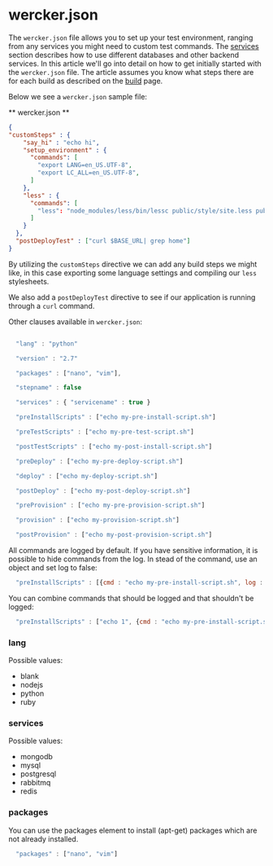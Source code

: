 # wercker.json

The `wercker.json` file allows you to set up your test environment, ranging from any services you might need to custom test commands. The [services](http://devcenter.wercker.com/articles/available-services/) section describes how to use different databases and other backend services. In this article we'll go into detail on how to get initially started with the `wercker.json` file. The article assumes you know what steps there are for each build as described on the [build](build) page.

Below we see a `wercker.json` sample file:

** wercker.json **

``` json
{
"customSteps" : {
    "say_hi" : "echo hi",
    "setup_environment" : {
      "commands": [
        "export LANG=en_US.UTF-8",
        "export LC_ALL=en_US.UTF-8",
      ]
    },
    "less" : {
      "commands": [
        "less": "node_modules/less/bin/lessc public/style/site.less public/style/site.css"
      ]
    }
  },
  "postDeployTest" : ["curl $BASE_URL| grep home"]
}
```

By utilizing the `customSteps` directive we can add any build steps we might like, in this case exporting some language settings and compiling our `less` stylesheets.

We also add a `postDeployTest` directive to see if our application is running through a `curl` command.

Other clauses available in `wercker.json`:

``` javascript

  "lang" : "python"

  "version" : "2.7"

  "packages" : ["nano", "vim"],

  "stepname" : false

  "services" : { "servicename" : true }

  "preInstallScripts" : ["echo my-pre-install-script.sh"]

  "preTestScripts" : ["echo my-pre-test-script.sh"]

  "postTestScripts" : ["echo my-post-install-script.sh"]

  "preDeploy" : ["echo my-pre-deploy-script.sh"]

  "deploy" : ["echo my-deploy-script.sh"]

  "postDeploy" : ["echo my-post-deploy-script.sh"]

  "preProvision" : ["echo my-pre-provision-script.sh"]

  "provision" : ["echo my-provision-script.sh"]

  "postProvision" : ["echo my-post-provision-script.sh"]
```

All commands are logged by default. If you have sensitive information, it is possible to hide commands from the log.
In stead of the command, use an object and set log to false:

``` javascript
  "preInstallScripts" : [{cmd : "echo my-pre-install-script.sh", log : false}]
```

You can combine commands that should be logged and that shouldn't be logged:

``` javascript
  "preInstallScripts" : ["echo 1", {cmd : "echo my-pre-install-script.sh", log : false}, "echo 2"]
```

### lang

Possible values:

* blank
* nodejs
* python
* ruby

### services

Possible values:

* mongodb
* mysql
* postgresql
* rabbitmq
* redis

### packages

You can use the packages element to install (apt-get) packages which are not already installed.
``` javascript
  "packages" : ["nano", "vim"]
```

